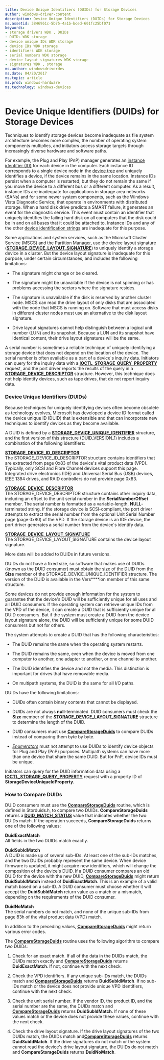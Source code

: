 ```yaml
---
title: Device Unique Identifiers (DUIDs) for Storage Devices
author: windows-driver-content
description: Device Unique Identifiers (DUIDs) for Storage Devices
ms.assetid: 3846961c-5b75-4a1b-bced-601fc25bf071
keywords:
- storage drivers WDK , DUIDs
- DUIDs WDK storage
- device unique IDs WDK storage
- device IDs WDK storage
- identifiers WDK storage
- serial numbers WDK storage
- device layout signatures WDK storage
- signatures WDK , storage
ms.author: windowsdriverdev
ms.date: 04/20/2017
ms.topic: article
ms.prod: windows-hardware
ms.technology: windows-devices
---
```


# Device Unique Identifiers (DUIDs) for Storage Devices


Techniques to identify storage devices become inadequate as file system architecture becomes more complex, the number of operating system components multiplies, and initiators access storage targets through increasingly diverse hardware and software paths.

For example, the Plug and Play (PnP) manager generates an [instance identifier (ID)](https://msdn.microsoft.com/library/windows/hardware/ff547656) for each device in the computer. Each instance ID corresponds to a single device node in the [device tree](https://msdn.microsoft.com/library/windows/hardware/ff543194) and uniquely identifies a device, if the device remains in the same location. Instance IDs persist when a computer is restarted, but they do not remain the same if you move the device to a different bus or a different computer. As a result, instance IDs are inadequate for applications in storage area networks (SANs) and for some newer system components, such as the Windows Vista Diagnostic Service, that operate in environments with distributed storage. When a hard disk drive predicts a SMART failure, it generates an event for the diagnostic service. This event must contain an identifier that uniquely identifies the failing hard disk on all computers that the disk could be in and on all buses that it could be attached to. Instance IDs and any of the other [device identification strings](https://msdn.microsoft.com/library/windows/hardware/ff541224) are inadequate for this purpose.

Some applications and system services, such as the Microsoft Cluster Service (MSCS) and the Partition Manager, use the device layout signature ([**STORAGE\_DEVICE\_LAYOUT\_SIGNATURE**](https://msdn.microsoft.com/library/windows/hardware/ff566973)) to uniquely identify a storage device in a cluster. But the device layout signature is inadequate for this purpose, under certain circumstances, and includes the following limitations:

-   The signature might change or be cleared.

-   The signature might be unavailable if the device is not spinning or has problems accessing the sectors where the signature resides.

-   The signature is unavailable if the disk is reserved by another cluster node. MSCS can read the drive layout of only disks that are associated with the node that MSCS is running on. Software that must access disks in different cluster nodes must use an alternative to the disk layout signature.

-   Drive layout signatures cannot help distinguish between a logical unit number (LUN) and its snapshot. Because a LUN and its snapshot have identical content, their drive layout signatures will be the same.

A serial number is sometimes a reliable technique of uniquely identifying a storage device that does not depend on the location of the device. The serial number is often available as a part of a device's inquiry data. Initiators can query for the inquiry data with a [**IOCTL\_STORAGE\_QUERY\_PROPERTY**](https://msdn.microsoft.com/library/windows/hardware/ff560590) request, and the port driver reports the results of the query in a [**STORAGE\_DEVICE\_DESCRIPTOR**](https://msdn.microsoft.com/library/windows/hardware/ff566971) structure. However, this technique does not help identify devices, such as tape drives, that do not report inquiry data.

### <span id="device_unique_identifiers__duids_"></span><span id="DEVICE_UNIQUE_IDENTIFIERS__DUIDS_"></span>Device Unique Identifiers (DUIDs)

Because techniques for uniquely identifying devices often become obsolete as technology evolves, Microsoft has developed a device ID format called the device unique ID (DUID) that is extensible and that can incorporate new techniques to identify devices as they become available.

A DUID is defined by a [**STORAGE\_DEVICE\_UNIQUE\_IDENTIFIER**](https://msdn.microsoft.com/library/windows/hardware/ff566975) structure, and the first version of this structure (DUID\_VERSION\_1) includes a combination of the following identifiers:

<span id="STORAGE_DEVICE_ID_DESCRIPTOR"></span><span id="storage_device_id_descriptor"></span>[**STORAGE\_DEVICE\_ID\_DESCRIPTOR**](https://msdn.microsoft.com/library/windows/hardware/ff566972)  
The STORAGE\_DEVICE\_ID\_DESCRIPTOR structure contains identifiers that are extracted from page 0x83 of the device's vital product data (VPD). Typically, only SCSI and Fibre Channel devices support this page. Integrated drive electronics (IDE) and Universal Serial Bus (USB) devices, IEEE 1394 drives, and RAID controllers do not provide page 0x83.

<span id="STORAGE_DEVICE_DESCRIPTOR"></span><span id="storage_device_descriptor"></span>[**STORAGE\_DEVICE\_DESCRIPTOR**](https://msdn.microsoft.com/library/windows/hardware/ff566971)  
The STORAGE\_DEVICE\_DESCRIPTOR structure contains other inquiry data, including an offset to the unit serial number in the **SerialNumberOffset** member. The serial number is formatted as a variable-length, **NULL**-terminated string. If the storage device is SCSI-compliant, the port driver attempts to extract the serial number from the optional Unit Serial Number page (page 0x80) of the VPD. If the storage device is an IDE device, the port driver generates a serial number from the device's identify data.

<span id="STORAGE_DEVICE_LAYOUT_SIGNATURE"></span><span id="storage_device_layout_signature"></span>[**STORAGE\_DEVICE\_LAYOUT\_SIGNATURE**](https://msdn.microsoft.com/library/windows/hardware/ff566973)  
The STORAGE\_DEVICE\_LAYOUT\_SIGNATURE contains the device layout signature.

More data will be added to DUIDs in future versions.

DUIDs do not have a fixed size, so software that makes use of DUIDs (known as the DUID consumer) must obtain the size of the DUID from the **Size** member of the STORAGE\_DEVICE\_UNIQUE\_IDENTIFIER structure. The version of the DUID is available in the Vers****ion member of this same structure.

Some devices do not provide enough information for the system to guarantee that the device's DUID will be sufficiently unique for all uses and all DUID consumers. If the operating system can retrieve unique IDs from the VPD of the device, it can create a DUID that is sufficiently unique for all DUID consumers. But if the system must create a DUID from the device layout signature alone, the DUID will be sufficiently unique for some DUID consumers but not for others.

The system attempts to create a DUID that has the following characteristics:

-   The DUID remains the same when the operating system restarts.

-   The DUID remains the same, even when the device is moved from one computer to another, one adapter to another, or one channel to another.

-   The DUID identifies the device and not the media. This distinction is important for drives that have removable media.

-   On multipath systems, the DUID is the same for all I/O paths.

DUIDs have the following limitations:

-   DUIDs often contain binary contents that cannot be displayed.

-   DUIDs are not always **null**-terminated. DUID consumers must check the **Size** member of the [**STORAGE\_DEVICE\_LAYOUT\_SIGNATURE**](https://msdn.microsoft.com/library/windows/hardware/ff566973) structure to determine the length of the DUID.

-   DUID consumers must use [**CompareStorageDuids**](https://msdn.microsoft.com/library/windows/hardware/ff552464) to compare DUIDs instead of comparing them byte by byte.

-   [*Enumerators*](https://msdn.microsoft.com/library/windows/hardware/ff556279#wdkgloss-enumerator) must not attempt to use DUIDs to identify device objects for Plug and Play (PnP) purposes. Multipath systems can have more than one device that share the same DUID. But for PnP, device IDs must be unique.

Initiators can query for the DUID information data using a [**IOCTL\_STORAGE\_QUERY\_PROPERTY**](https://msdn.microsoft.com/library/windows/hardware/ff560590) request with a property ID of **StorageDeviceUniqueIdProperty**.

### <span id="how_to_compare_duids"></span><span id="HOW_TO_COMPARE_DUIDS"></span>How to Compare DUIDs

DUID consumers must use the [**CompareStorageDuids**](https://msdn.microsoft.com/library/windows/hardware/ff552464) routine, which is defined in Storduids.h, to compare two DUIDs. **CompareStorageDuids** returns a [**DUID\_MATCH\_STATUS**](https://msdn.microsoft.com/library/windows/hardware/ff552760) value that indicates whether the two DUIDs match. If the operation succeeds, **CompareStorageDuids** returns one of the following values:

<span id="DuidExactMatch"></span><span id="duidexactmatch"></span><span id="DUIDEXACTMATCH"></span>**DuidExactMatch**  
All fields in the two DUIDs match exactly.

<span id="DuidSubIdMatch"></span><span id="duidsubidmatch"></span><span id="DUIDSUBIDMATCH"></span>**DuidSubIdMatch**  
A DUID is made up of several sub-IDs. At least one of the sub-IDs matches, and the two DUIDs probably represent the same device. When device firmware is updated, it might acquire new identifiers, which will change the composition of the device's DUID. If a DUID consumer compares an old DUID for the device with the new DUID, [**CompareStorageDuids**](https://msdn.microsoft.com/library/windows/hardware/ff552464) might return **DuidSubIdMatch** instead of **DuidExactMatch**. This is an example of a valid match based on a sub-ID. A DUID consumer must choose whether it will accept the **DuidSubIdMatch** return value as a match or a mismatch, depending on the requirements of the DUID consumer.

<span id="DuidNoMatch"></span><span id="duidnomatch"></span><span id="DUIDNOMATCH"></span>**DuidNoMatch**  
The serial numbers do not match, and none of the unique sub-IDs from page 83h of the vital product data (VPD) match.

In addition to the preceding values, [**CompareStorageDuids**](https://msdn.microsoft.com/library/windows/hardware/ff552464) might return various error codes.

The [**CompareStorageDuids**](https://msdn.microsoft.com/library/windows/hardware/ff552464) routine uses the following algorithm to compare two DUIDs:

1.  Check for an exact match. If all of the data in the DUIDs match, the DUIDs match exactly and [**CompareStorageDuids**](https://msdn.microsoft.com/library/windows/hardware/ff552464) returns **DuidExactMatch**. If not, continue with the next check.

2.  Check the VPD identifiers. If any unique sub-IDs match, the DUIDs match and [**CompareStorageDuids**](https://msdn.microsoft.com/library/windows/hardware/ff552464) returns **DuidSubIdMatch**. If no sub-IDs match or the device does not provide unique VPD identifiers, continue with the next check.

3.  Check the unit serial number. If the vendor ID, the product ID, and the serial number are the same, the DUIDs match and [**CompareStorageDuids**](https://msdn.microsoft.com/library/windows/hardware/ff552464) returns **DuidSubIdMatch**. If none of these values match or the device does not provide these values, continue with the next check.

4.  Check the drive layout signature. If the drive layout signatures of the two DUIDs match, the DUIDs match and[**CompareStorageDuids**](https://msdn.microsoft.com/library/windows/hardware/ff552464) returns **DuidSubIdMatch**. If the drive signatures do not match or the system cannot read the device's drive layout signature, the DUIDs do not match and **CompareStorageDuids** returns **DuidNoMatch**.

 

 




